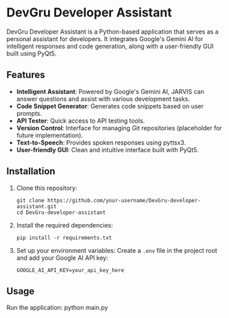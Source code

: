 # DevGru Developer Assistant

DevGru Developer Assistant is a Python-based application that serves as a personal assistant for developers. It integrates Google's Gemini AI for intelligent responses and code generation, along with a user-friendly GUI built using PyQt5.

## Features

- **Intelligent Assistant**: Powered by Google's Gemini AI, JARVIS can answer questions and assist with various development tasks.
- **Code Snippet Generator**: Generates code snippets based on user prompts.
- **API Tester**: Quick access to API testing tools.
- **Version Control**: Interface for managing Git repositories (placeholder for future implementation).
- **Text-to-Speech**: Provides spoken responses using pyttsx3.
- **User-friendly GUI**: Clean and intuitive interface built with PyQt5.

## Installation

1. Clone this repository:
   ```
   git clone https://github.com/your-username/DevGru-developer-assistant.git
   cd DevGru-developer-assistant
   ```

2. Install the required dependencies:
   ```
   pip install -r requirements.txt
   ```

3. Set up your environment variables:
   Create a `.env` file in the project root and add your Google AI API key:
   ```
   GOOGLE_AI_API_KEY=your_api_key_here
   ```

## Usage

Run the application: python main.py

